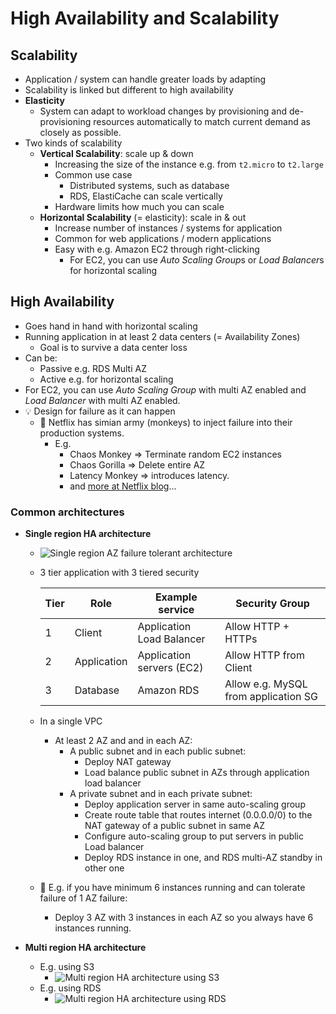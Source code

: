# High Availability and Scalability

## Scalability

- Application / system can handle greater loads by adapting
- Scalability is linked but different to high availability
- **Elasticity**
  - System can adapt to workload changes by provisioning and de-provisioning resources automatically to match current demand as closely as possible.
- Two kinds of scalability
  - **Vertical Scalability**: scale up & down
    - Increasing the size of the instance e.g. from `t2.micro` to `t2.large`
    - Common use case
      - Distributed systems, such as database
      - RDS, ElastiCache can scale vertically
    - Hardware limits how much you can scale
  - **Horizontal Scalability** (= elasticity): scale in & out
    - Increase number of instances / systems for application
    - Common for web applications / modern applications
    - Easy with e.g. Amazon EC2 through right-clicking
      - For EC2, you can use *Auto Scaling Group*s or *Load Balancer*s for horizontal scaling

## High Availability

- Goes hand in hand with horizontal scaling
- Running application in at least 2 data centers (= Availability Zones)
  - Goal is to survive a data center loss
- Can be:
  - Passive e.g. RDS Multi AZ
  - Active e.g. for horizontal scaling
- For EC2, you can use *Auto Scaling Group* with multi AZ enabled and *Load Balancer* with multi AZ enabled.
- 💡 Design for failure as it can happen
  - 🤗 Netflix has simian army (monkeys) to inject failure into their production systems.
    - E.g.
      - Chaos Monkey => Terminate random EC2 instances
      - Chaos Gorilla => Delete entire AZ
      - Latency Monkey => introduces latency.
      - and [more at Netflix blog](https://web.archive.org/web/20250616094714/https://netflixtechblog.com/the-netflix-simian-army-16e57fbab116)...

### Common architectures

- **Single region HA architecture**
  - ![Single region AZ failure tolerant architecture](img/high-availability/single-region-architecture.png)
  - 3 tier application with 3 tiered security

    | Tier | Role | Example service | Security Group |
    | ---- | ---- | --------------- | -------------- |
    | 1 | Client | Application Load Balancer | Allow HTTP + HTTPs |
    | 2 | Application  | Application servers (EC2) | Allow HTTP from Client |
    | 3 | Database | Amazon RDS | Allow e.g. MySQL from application SG |

  - In a single VPC
    - At least 2 AZ and and in each AZ:
      - A public subnet and in each public subnet:
        - Deploy NAT gateway
        - Load balance public subnet in AZs through application load balancer
      - A private subnet and in each private subnet:
        - Deploy application server in same auto-scaling group
        - Create route table that routes internet (0.0.0.0/0) to the NAT gateway of a public subnet in same AZ
        - Configure auto-scaling group to put servers in public Load balancer
        - Deploy RDS instance in one, and RDS multi-AZ standby in other one
  - 📝 E.g. if you have minimum 6 instances running and can tolerate failure of 1 AZ failure:
    - Deploy 3 AZ with 3 instances in each AZ so you always have 6 instances running.

- **Multi region HA architecture**
  - E.g. using S3
    - ![Multi region HA architecture using S3](img/high-availability/multi-region-s3-architecture.png)
  - E.g. using RDS
    - ![Multi region HA architecture using RDS](img/high-availability/multi-region-rds-architecture.png)

